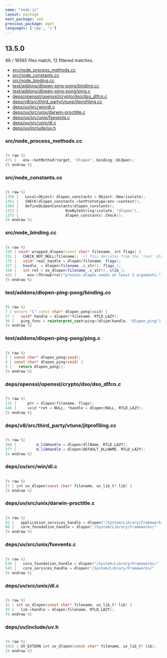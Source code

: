 ```yaml
---
name: "node-js"
layout: package
next_package: sed
previous_package: wget
languages: ['cpp', 'c']
---
```

## 13.5.0
46 / 16565 files match, 12 filtered matches.

 - [src/node_process_methods.cc](#srcnode_process_methodscc)
 - [src/node_constants.cc](#srcnode_constantscc)
 - [src/node_binding.cc](#srcnode_bindingcc)
 - [test/addons/dlopen-ping-pong/binding.cc](#testaddonsdlopen-ping-pongbindingcc)
 - [test/addons/dlopen-ping-pong/ping.c](#testaddonsdlopen-ping-pongpingc)
 - [deps/openssl/openssl/crypto/dso/dso_dlfcn.c](#depsopensslopensslcryptodsodso_dlfcnc)
 - [deps/v8/src/third_party/vtune/jitprofiling.cc](#depsv8srcthird_partyvtunejitprofilingcc)
 - [deps/uv/src/win/dl.c](#depsuvsrcwindlc)
 - [deps/uv/src/unix/darwin-proctitle.c](#depsuvsrcunixdarwin-proctitlec)
 - [deps/uv/src/unix/fsevents.c](#depsuvsrcunixfseventsc)
 - [deps/uv/src/unix/dl.c](#depsuvsrcunixdlc)
 - [deps/uv/include/uv.h](#depsuvincludeuvh)

### src/node_process_methods.cc

```cpp

{% raw %}
471 |   env->SetMethod(target, "dlopen", binding::DLOpen);
{% endraw %}

```
### src/node_constants.cc

```cpp

{% raw %}
1350 |   Local<Object> dlopen_constants = Object::New(isolate);
1351 |   CHECK(dlopen_constants->SetPrototype(env->context(),
1365 |   DefineDLOpenConstants(dlopen_constants);
1372 |                     OneByteString(isolate, "dlopen"),
1373 |                     dlopen_constants).Check();
{% endraw %}

```
### src/node_binding.cc

```cpp

{% raw %}
150 | void* wrapped_dlopen(const char* filename, int flags) {
151 |   CHECK_NOT_NULL(filename);  // This deviates from the 'real' dlopen().
175 |   void* real_handle = dlopen(filename, flags);
327 |   handle_ = dlopen(filename_.c_str(), flags_);
358 |   int ret = uv_dlopen(filename_.c_str(), &lib_);
422 |     env->ThrowError("process.dlopen needs at least 2 arguments.");
{% endraw %}

```
### test/addons/dlopen-ping-pong/binding.cc

```cpp

{% raw %}
7 | extern "C" const char* dlopen_pong(void) {
27 |   void* handle = dlopen(*filename, RTLD_LAZY);
30 |   ping_func = reinterpret_cast<ping>(dlsym(handle, "dlopen_ping"));
{% endraw %}

```
### test/addons/dlopen-ping-pong/ping.c

```c

{% raw %}
2 | const char* dlopen_pong(void);
4 | const char* dlopen_ping(void) {
5 |   return dlopen_pong();
{% endraw %}

```
### deps/openssl/openssl/crypto/dso/dso_dlfcn.c

```c

{% raw %}
115 |     ptr = dlopen(filename, flags);
446 |     void *ret = NULL, *handle = dlopen(NULL, RTLD_LAZY);
{% endraw %}

```
### deps/v8/src/third_party/vtune/jitprofiling.cc

```cpp

{% raw %}
368 |         m_libHandle = dlopen(dllName, RTLD_LAZY);
377 |         m_libHandle = dlopen(DEFAULT_DLLNAME, RTLD_LAZY);
{% endraw %}

```
### deps/uv/src/win/dl.c

```c

{% raw %}
27 | int uv_dlopen(const char* filename, uv_lib_t* lib) {
{% endraw %}

```
### deps/uv/src/unix/darwin-proctitle.c

```c

{% raw %}
82 |   application_services_handle = dlopen("/System/Library/Frameworks/"
86 |   core_foundation_handle = dlopen("/System/Library/Frameworks/"
{% endraw %}

```
### deps/uv/src/unix/fsevents.c

```c

{% raw %}
536 |   core_foundation_handle = dlopen("/System/Library/Frameworks/"
543 |   core_services_handle = dlopen("/System/Library/Frameworks/"
{% endraw %}

```
### deps/uv/src/unix/dl.c

```c

{% raw %}
32 | int uv_dlopen(const char* filename, uv_lib_t* lib) {
35 |   lib->handle = dlopen(filename, RTLD_LAZY);
{% endraw %}

```
### deps/uv/include/uv.h

```c

{% raw %}
1652 | UV_EXTERN int uv_dlopen(const char* filename, uv_lib_t* lib);
{% endraw %}

```
